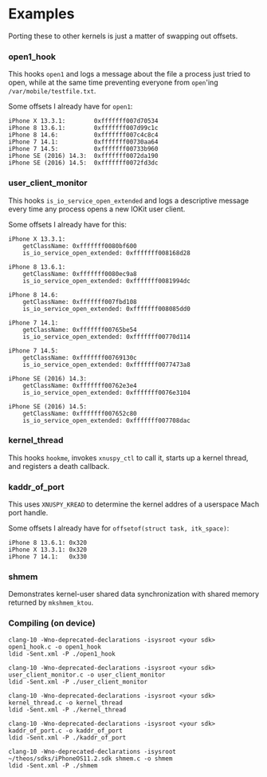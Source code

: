 # Examples
Porting these to other kernels is just a matter of swapping out offsets.

### open1_hook
This hooks `open1` and logs a message about the file a process just tried
to open, while at the same time preventing everyone from `open`'ing
`/var/mobile/testfile.txt`.

Some offsets I already have for `open1`:

```
iPhone X 13.3.1:        0xfffffff007d70534
iPhone 8 13.6.1:        0xfffffff007d99c1c
iPhone 8 14.6:          0xfffffff007c4c8c4
iPhone 7 14.1:          0xfffffff00730aa64
iPhone 7 14.5:          0xfffffff00733b960
iPhone SE (2016) 14.3:  0xfffffff0072da190
iPhone SE (2016) 14.5:  0xfffffff0072fd3dc
```

### user_client_monitor
This hooks `is_io_service_open_extended` and logs a descriptive message every
time any process opens a new IOKit user client.

Some offsets I already have for this:

```
iPhone X 13.3.1:
    getClassName: 0xfffffff0080bf600
    is_io_service_open_extended: 0xfffffff008168d28

iPhone 8 13.6.1:
    getClassName: 0xfffffff0080ec9a8
    is_io_service_open_extended: 0xfffffff0081994dc

iPhone 8 14.6:
    getClassName: 0xfffffff007fbd108
    is_io_service_open_extended: 0xfffffff008085dd0

iPhone 7 14.1:
    getClassName: 0xfffffff00765be54
    is_io_service_open_extended: 0xfffffff00770d114

iPhone 7 14.5:
    getClassName: 0xfffffff00769130c
    is_io_service_open_extended: 0xfffffff0077473a8

iPhone SE (2016) 14.3:
    getClassName: 0xfffffff00762e3e4
    is_io_service_open_extended: 0xfffffff0076e3104

iPhone SE (2016) 14.5:
    getClassName: 0xfffffff007652c80
    is_io_service_open_extended: 0xfffffff007708dac
```

### kernel_thread
This hooks `hookme`, invokes `xnuspy_ctl` to call it, starts up a kernel
thread, and registers a death callback.

### kaddr_of_port
This uses `XNUSPY_KREAD` to determine the kernel addres of a userspace
Mach port handle.

Some offsets I already have for `offsetof(struct task, itk_space)`:

```
iPhone 8 13.6.1: 0x320
iPhone X 13.3.1: 0x320
iPhone 7 14.1:   0x330
```

### shmem
Demonstrates kernel-user shared data synchronization with shared memory
returned by `mkshmem_ktou`.

### Compiling (on device)
```
clang-10 -Wno-deprecated-declarations -isysroot <your sdk> open1_hook.c -o open1_hook
ldid -Sent.xml -P ./open1_hook
```

```
clang-10 -Wno-deprecated-declarations -isysroot <your sdk> user_client_monitor.c -o user_client_monitor
ldid -Sent.xml -P ./user_client_monitor
```

```
clang-10 -Wno-deprecated-declarations -isysroot <your sdk> kernel_thread.c -o kernel_thread
ldid -Sent.xml -P ./kernel_thread
```

```
clang-10 -Wno-deprecated-declarations -isysroot <your sdk> kaddr_of_port.c -o kaddr_of_port 
ldid -Sent.xml -P ./kaddr_of_port
```

```
clang-10 -Wno-deprecated-declarations -isysroot ~/theos/sdks/iPhoneOS11.2.sdk shmem.c -o shmem
ldid -Sent.xml -P ./shmem
```
